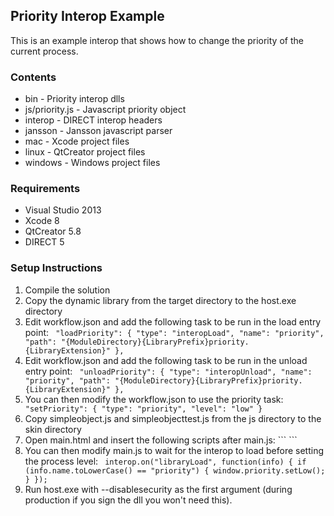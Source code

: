 ## Priority Interop Example

This is an example interop that shows how to change the priority of the current process.

### Contents 

* bin - Priority interop dlls
* js/priority.js - Javascript priority object
* interop - DIRECT interop headers
* jansson - Jansson javascript parser
* mac - Xcode project files
* linux - QtCreator project files
* windows - Windows project files

### Requirements

* Visual Studio 2013
* Xcode 8
* QtCreator 5.8
* DIRECT 5

### Setup Instructions

1. Compile the solution
2. Copy the dynamic library from the target directory to the host.exe directory
3. Edit workflow.json and add the following task to be run in the load entry point: ```
    "loadPriority": {
        "type": "interopLoad",
        "name": "priority",
        "path": "{ModuleDirectory}{LibraryPrefix}priority.{LibraryExtension}"
    },```
4. Edit workflow.json and add the following task to be run in the unload entry point: ```
    "unloadPriority": {
        "type": "interopUnload",
        "name": "priority",
        "path": "{ModuleDirectory}{LibraryPrefix}priority.{LibraryExtension}"
    },```
5. You can then modify the workflow.json to use the priority task: ```
    "setPriority": {
        "type": "priority",
        "level": "low"
    }```
5. Copy simpleobject.js and simpleobjecttest.js from the js directory to the skin directory
6. Open main.html and insert the following scripts after main.js: ```
    <script src="priority.js" type="text/javascript"></script>```
7. You can then modify main.js to wait for the interop to load before setting the process level: ```
    interop.on("libraryLoad", function(info) {
        if (info.name.toLowerCase() == "priority") {
            window.priority.setLow();
        }
    });```
8. Run host.exe with --disablesecurity as the first argument (during production if you sign the dll you won't need this).

